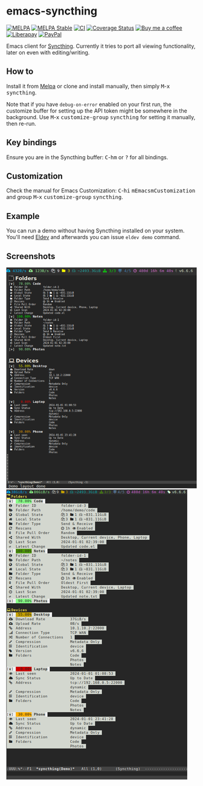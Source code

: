 # emacs-syncthing
[![MELPA][melpa-badge]][melpa-package]
[![MELPA Stable][melpa-stable-badge]][melpa-stable-package]
[![CI][ci-badge]][ci-workflow]
[![Coverage Status][cover-badge]][cover-link]
[![Buy me a coffee][bmc-badge]][bmc-link]
[![Liberapay][lp-badge]][lp-link]
[![PayPal][ppl-badge]][ppl-link]

Emacs client for [Syncthing](https://syncthing.net). Currently it tries to port
all viewing functionality, later on even with editing/writing.

## How to

Install it from [Melpa](https://melpa.org/#/getting-started) or clone and
install manually, then simply <kbd>M</kbd>-<kbd>x</kbd> <kbd>syncthing</kbd>.

Note that if you have `debug-on-error` enabled on your first run, the customize
buffer for setting up the API token might be somewhere in the background. Use
<kbd>M</kbd>-<kbd>x</kbd> <kbd>customize-group</kbd> <kbd>syncthing</kbd> for
setting it manually, then re-run.

## Key bindings

Ensure you are in the Syncthing buffer:
<kbd>C</kbd>-<kbd>h</kbd><kbd>m</kbd> or <kbd>?</kbd> for all bindings.

## Customization

Check the manual for Emacs Customization: <kbd>C</kbd>-<kbd>h</kbd><kbd>i</kbd>
<kbd>m</kbd><kbd>Emacs</kbd><kbd>m</kbd><kbd>Customization</kbd> and group
<kbd>M</kbd>-<kbd>x</kbd> <kbd>customize-group</kbd> <kbd>syncthing</kbd>.

## Example

You can run a demo without having Syncthing installed on your system. You'll
need [Eldev](https://github.com/emacs-eldev/eldev) and afterwards you can issue
`eldev demo` command.

## Screenshots

![Screenshot][demo]![Screenshot][demo-term]

[melpa-badge]: https://melpa.org/packages/syncthing-badge.svg
[melpa-package]: https://melpa.org/#/syncthing
[melpa-stable-badge]: https://stable.melpa.org/packages/syncthing-badge.svg
[melpa-stable-package]: https://stable.melpa.org/#/syncthing
[bmc-badge]: https://img.shields.io/badge/-buy_me_a%C2%A0coffee-gray?logo=buy-me-a-coffee
[bmc-link]: https://www.buymeacoffee.com/peterbadida
[ppl-badge]: https://img.shields.io/badge/-paypal-grey?logo=paypal
[ppl-link]: https://paypal.me/peterbadida
[demo]: https://raw.githubusercontent.com/KeyWeeUsr/emacs-syncthing/master/screenshot.png
[demo-term]: https://raw.githubusercontent.com/KeyWeeUsr/emacs-syncthing/master/screenshot-term.png
[lp-badge]: https://img.shields.io/badge/-liberapay-grey?logo=liberapay
[lp-link]: https://liberapay.com/keyweeusr
[ci-badge]: https://github.com/KeyWeeUsr/emacs-syncthing/actions/workflows/test.yml/badge.svg
[ci-workflow]: https://github.com/KeyWeeUsr/emacs-syncthing/actions/workflows/test.yml
[cover-badge]: https://coveralls.io/repos/github/KeyWeeUsr/emacs-syncthing/badge.svg?branch=master
[cover-link]: https://coveralls.io/github/KeyWeeUsr/emacs-syncthing?branch=master
